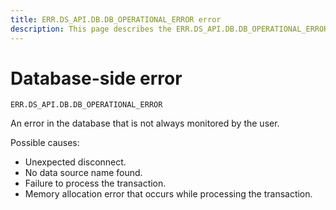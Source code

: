 ```yaml
---
title: ERR.DS_API.DB.DB_OPERATIONAL_ERROR error
description: This page describes the ERR.DS_API.DB.DB_OPERATIONAL_ERROR error.
---
```


# Database-side error

`ERR.DS_API.DB.DB_OPERATIONAL_ERROR`

An error in the database that is not always monitored by the user.

Possible causes:

* Unexpected disconnect.
* No data source name found.
* Failure to process the transaction.
* Memory allocation error that occurs while processing the transaction.
